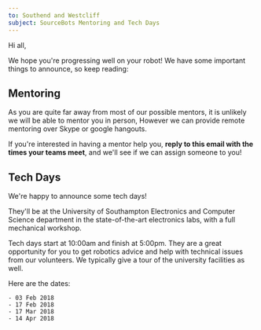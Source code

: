 ```yaml
---
to: Southend and Westcliff
subject: SourceBots Mentoring and Tech Days
---
```


Hi all,

We hope you're progressing well on your robot!
We have some important things to announce, so keep reading:

## Mentoring

As you are quite far away from most of our possible mentors, it is unlikely we will be able to mentor you in person, However we can provide remote mentoring over Skype or google hangouts.

If you're interested in having a mentor help you, **reply to this email with the times your teams meet**, and we'll see if we can assign someone to you!

## Tech Days

We're happy to announce some tech days!

They'll be at the University of Southampton Electronics and Computer Science department in the state-of-the-art electronics labs, with a full mechanical workshop.

Tech days start at 10:00am and finish at 5:00pm. They are a great opportunity for you to get robotics advice and help with technical issues from our volunteers. We typically give a tour of the university facilities as well.

Here are the dates:

    - 03 Feb 2018
    - 17 Feb 2018
    - 17 Mar 2018
    - 14 Apr 2018

